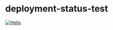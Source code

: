 # deployment-status-test

[![Hello](https://dry0f3.deta.dev/test/test/test.yml/badge.svg?branch=test&event=deployment_status)](https://github.com/mikBighne98/deployment-status-test/actions/workflows/test.yml)
